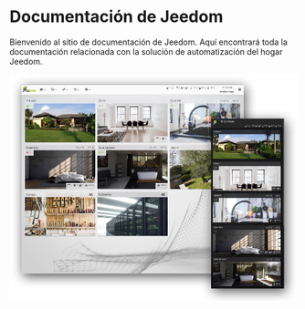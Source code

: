 # Documentación de Jeedom

Bienvenido al sitio de documentación de Jeedom. Aquí encontrará toda la documentación relacionada con la solución de automatización del hogar Jeedom.

![Présentation](../img/img_home.png)

  <!-- <div id="div_searchBar"></div> -->
